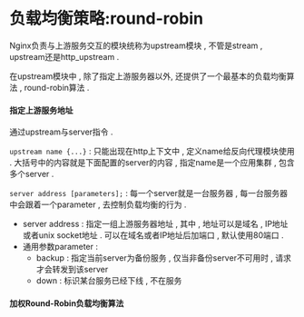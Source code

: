 # 负载均衡策略:round-robin

Nginx负责与上游服务交互的模块统称为upstream模块 , 不管是stream , upstream还是http\_upstream .

在upstream模块中 , 除了指定上游服务器以外, 还提供了一个最基本的负载均衡算法 , round-robin算法 .

#### 指定上游服务地址

通过upstream与server指令 .

`upstream name {...}` : 只能出现在http上下文中 , 定义name给反向代理模块使用 . 大括号中的内容就是下面配置的server的内容 , 指定name是一个应用集群 , 包含多个server .

`server address [parameters];`  : 每一个server就是一台服务器 , 每一台服务器中会跟着一个parameter , 去控制负载均衡的行为 .

* server address : 指定一组上游服务器地址 , 其中 , 地址可以是域名 , IP地址或者unix socket地址 . 可以在域名或者IP地址后加端口 , 默认使用80端口 . 
* 通用参数parameter : 
  * backup : 指定当前server为备份服务 , 仅当非备份server不可用时 , 请求才会转发到该server
  * down : 标识某台服务已经下线 , 不在服务

#### 加权Round-Robin负载均衡算法



